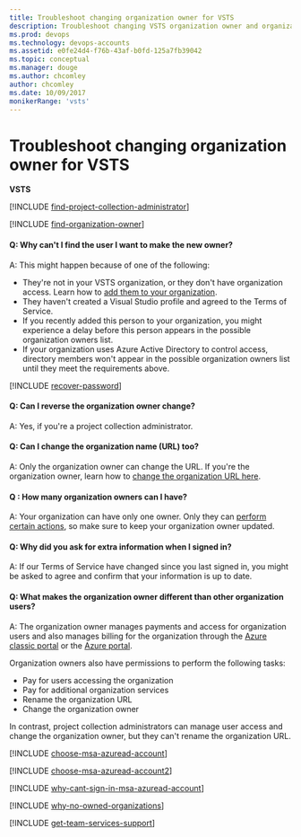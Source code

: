 ```yaml
---
title: Troubleshoot changing organization owner for VSTS 
description: Troubleshoot changing VSTS organization owner and organization name (URL), difference between organization owner and organization user, frequently asked questions (FAQ)
ms.prod: devops
ms.technology: devops-accounts
ms.assetid: e0fe24d4-f76b-43af-b0fd-125a7fb39042
ms.topic: conceptual
ms.manager: douge
ms.author: chcomley
author: chcomley
ms.date: 10/09/2017
monikerRange: 'vsts'
---
```

# Troubleshoot changing organization owner for VSTS

**VSTS**

<a name="find-owner-pca"></a>

[!INCLUDE [find-project-collection-administrator](../../_shared/qa-find-project-collection-administrator.md)]

[!INCLUDE [find-organization-owner](../../_shared/qa-find-organization-owner.md)]

<a name="NoNewOwner"></a>

#### Q: Why can't I find the user I want to make the new owner?

A: This might happen because of one of the following:

*	They're not in your VSTS organization, 
or they don't have organization access. 
Learn how to [add them to your organization](add-organization-users-from-user-hub.md).  
*	They haven't created a Visual Studio profile 
and agreed to the Terms of Service.  
*	If you recently added this person to your organization, 
you might experience a delay before this person appears 
in the possible organization owners list.   
*	If your organization uses Azure Active Directory to control access, 
directory members won't appear in the possible organization owners 
list until they meet the requirements above.

[!INCLUDE [recover-password](../../_shared/qa-recover-password.md)]

#### Q: Can I reverse the organization owner change?

A: Yes, if you're a project collection administrator.

#### Q: Can I change the organization name (URL) too?

A: Only the organization owner can change the URL. 
If you're the organization owner, learn how to 
[change the organization URL here](rename-vsts-organization.md).

#### Q :	How many organization owners can I have?

A:	Your organization can have only one owner. 
Only they can [perform certain actions](#owner-differences), 
so make sure to keep your organization owner updated.

#### Q: Why did you ask for extra information when I signed in?

A: If our Terms of Service have changed since you last signed in, 
you might be asked to agree and confirm that your information is up to date.

<a name="owner-differences"></a>

#### Q: What makes the organization owner different than other organization users?

A: The organization owner manages payments and access for organization users and also manages billing for the organization through the 
[Azure classic portal](https://manage.windowsazure.com/) or the
[Azure portal](https://portal.azure.com). 

Organization owners also have permissions to perform the following tasks:

*	Pay for users accessing the organization
*	Pay for additional organization services
*	Rename the organization URL
*	Change the organization owner

In contrast, project collection administrators can manage user access 
and change the organization owner, but they can't rename the organization URL.

<a name="ChooseOrgAcctMSAcct"></a>

[!INCLUDE [choose-msa-azuread-account](../../_shared/qa-choose-msa-azuread-account.md)]

[!INCLUDE [choose-msa-azuread-account2](../../_shared/qa-choose-msa-azuread-account2.md)]

[!INCLUDE [why-cant-sign-in-msa-azuread-account](../../_shared/qa-why-cant-sign-in-msa-azuread-account.md)]

[!INCLUDE [why-no-owned-organizations](../../_shared/qa-why-no-owned-organizations.md)]

<a name="get-support"></a>

[!INCLUDE [get-team-services-support](../../_shared/qa-get-vsts-support.md)]

